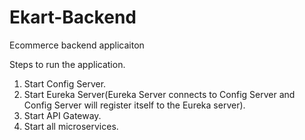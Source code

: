 # Ekart-Backend
Ecommerce backend applicaiton

Steps to run the application.

1. Start Config Server.
2. Start Eureka Server(Eureka Server connects to Config Server and Config Server will register itself to the Eureka server).
3. Start API Gateway.
4. Start all microservices.
